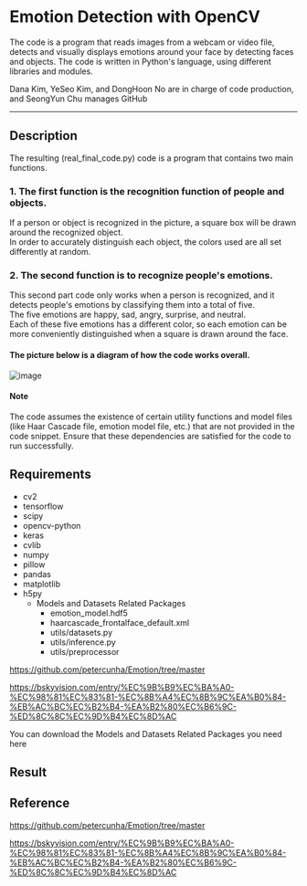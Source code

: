 # Emotion Detection with OpenCV

The code is a program that reads images from a webcam or video file, detects and visually displays emotions around your face by detecting faces and objects. The code is written in Python's language, using different libraries and modules.

Dana Kim, YeSeo Kim, and DongHoon No are in charge of code production, and SeongYun Chu manages GitHub

---

## Description
The resulting (real_final_code.py) code is a program that contains two main functions.  
### 1. The first function is the recognition function of people and objects.  
If a person or object is recognized in the picture, a square box will be drawn around the recognized object.  
In order to accurately distinguish each object, the colors used are all set differently at random.  
  
### 2. The second function is to recognize people's emotions.  
This second part code only works when a person is recognized, and it detects people's emotions by classifying them into a total of five.  
The five emotions are happy, sad, angry, surprise, and neutral.  
Each of these five emotions has a different color, so each emotion can be more conveniently distinguished when a square is drawn around the face.  

#### The picture below is a diagram of how the code works overall.
![image](https://github.com/Iamchuchu/OpenSW_termProject/assets/144139251/e73372cd-2a45-4451-92dc-dfa116e71cd9)



#### Note
The code assumes the existence of certain utility functions and model files (like Haar Cascade file, emotion model file, etc.) that are not provided in the code snippet. Ensure that these dependencies are satisfied for the code to run successfully.

## Requirements
- cv2
- tensorflow
- scipy
- opencv-python
- keras
- cvlib
- numpy
- pillow
- pandas
- matplotlib
- h5py
  - Models and Datasets Related Packages
    - emotion_model.hdf5
    - haarcascade_frontalface_default.xml
    - utils/datasets.py
    - utils/inference.py
    - utils/preprocessor
    
<https://github.com/petercunha/Emotion/tree/master>  
  
<https://bskyvision.com/entry/%EC%9B%B9%EC%BA%A0-%EC%98%81%EC%83%81-%EC%8B%A4%EC%8B%9C%EA%B0%84-%EB%AC%BC%EC%B2%B4-%EA%B2%80%EC%B6%9C-%ED%8C%8C%EC%9D%B4%EC%8D%AC>

You can download the Models and Datasets Related Packages you need here



## Result


## Reference

<https://github.com/petercunha/Emotion/tree/master>  
  
<https://bskyvision.com/entry/%EC%9B%B9%EC%BA%A0-%EC%98%81%EC%83%81-%EC%8B%A4%EC%8B%9C%EA%B0%84-%EB%AC%BC%EC%B2%B4-%EA%B2%80%EC%B6%9C-%ED%8C%8C%EC%9D%B4%EC%8D%AC>
